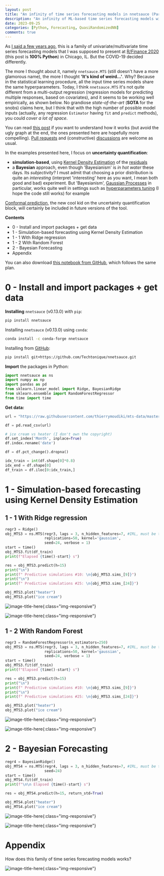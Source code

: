 ```yaml
---
layout: post
title: "An infinity of time series forecasting models in nnetsauce (Part 2 with uncertainty quantification)"
description: "An infinity of ML-based time series forecasting models with uncertainty quantification"
date: 2023-09-25
categories: [Python, Forecasting, QuasiRandomizedNN]
comments: true
---
```


As [I said a few years ago](https://thierrymoudiki.github.io/blog/2021/03/06/python/r/quasirandomizednn/nnetsauce-mts), this is a family of univariate/multivariate time series forecasting models that I was supposed to present at [R/Finance 2020](https://www.rinfinance.com/) (this post is **100% Python**) in Chicago, IL. But the COVID-19 decided differently. 

The more I thought about it, namely `nnetsauce.MTS` (still doesn't have a more glamorous name), the more I thought **'It's kind of weird...'**. Why? Because in the statistical learning procedure, all the input time series models share the same hyperparameters. Today, I think `nnetsauce.MTS` it's not quite different from a multi-output regression (regression models for predicting multiple responses, based on covariates), and it seems to be working well empirically, as shown below. No grandiose _state-of-the-art_ (**SOTA** for the snobs) claims here, but I think that with the high number of possible model inputs (actually, any regression `Estimator` having `fit` and `predict` methods), you could _cover a lot of space_.

You can read [this post](https://thierrymoudiki.github.io/blog/2021/03/06/python/r/quasirandomizednn/nnetsauce-mts) if you want to understand how it works (but avoid the ugly graph at the end, the ones presented here are hopefully more compelling). [Pull requests](https://github.com/Techtonique/nnetsauce/pulls) and (constructive) [discussions](https://github.com/Techtonique/nnetsauce/discussions) are welcome as usual. 

In the examples presented here, I focus on **uncertainty quantification**: 

- **simulation-based**, using [Kernel Density Estimation](https://en.wikipedia.org/wiki/Kernel_density_estimation) of the [residuals](https://en.wikipedia.org/wiki/Errors_and_residuals)
- a **Bayesian** approach, even though 'Bayesianism' is _in hot water_ these days. Its _subjectivity_? I must admit that choosing a prior distribution is quite an _interesting_ (interpret 'interesting' here as you want, I mean both good and bad) experiment. But 'Bayesianism', [Gaussian Processes](http://gaussianprocess.org/gpml/) in particular, works quite well in settings such as [hyperparameters tuning](https://thierrymoudiki.github.io/blog/2021/04/16/python/misc/gpopt) (I hope the code still works) for example 

[Conformal prediction](https://thierrymoudiki.github.io/blog/2022/10/05/python/explainableml/interpretation-and-PI-for-BCN), the new cool kid on the uncertainty quantification block, will certainly be included in future versions of the tool.  

**Contents**

- 0 - Install and import packages + get data
- 1 - Simulation-based forecasting using Kernel Density Estimation
- 1 - 1 With Ridge regression
- 1 - 2 With Random Forest
- 2 - Bayesian Forecasting
- Appendix

You can also download [this notebook from GitHub](https://github.com/Techtonique/nnetsauce/blob/master/nnetsauce/demo/thierrymoudiki_250923_nnetsauce_mts_plots.ipynb), which follows the same plan.

# 0 - Install and import packages + get data

**Installing** `nnetsauce` (v0.13.0) with `pip`: 

```bash
pip install nnetsauce
```

Installing `nnetsauce` (v0.13.0) using `conda`:

```bash
conda install -c conda-forge nnetsauce 
```

Installing from [GitHub](https://github.com/Techtonique/nnetsauce):

```bash
pip install git+https://github.com/Techtonique/nnetsauce.git
```

**Import** the packages in Python:

```python
import nnetsauce as ns
import numpy as np
import pandas as pd
from sklearn.linear_model import Ridge, BayesianRidge
from sklearn.ensemble import RandomForestRegressor
from time import time
```

**Get data:**

```python
url = "https://raw.githubusercontent.com/thierrymoudiki/mts-data/master/heater-ice-cream/ice_cream_vs_heater.csv"

df = pd.read_csv(url)

# ice cream vs heater (I don't own the copyright)
df.set_index('Month', inplace=True) 
df.index.rename('date')

df = df.pct_change().dropna()

idx_train = int(df.shape[0]*0.8)
idx_end = df.shape[0]
df_train = df.iloc[0:idx_train,]
```

# 1 - Simulation-based forecasting using Kernel Density Estimation

## 1 - 1 With Ridge regression

```python
regr3 = Ridge()
obj_MTS3 = ns.MTS(regr3, lags = 3, n_hidden_features=7, #IRL, must be tuned
                  replications=50, kernel='gaussian',
                  seed=24, verbose = 1)
start = time()
obj_MTS3.fit(df_train)
print(f"Elapsed {time()-start} s")
```

```python
res = obj_MTS3.predict(h=15)
print("\n")
print(f" Predictive simulations #10: \n{obj_MTS3.sims_[9]}")
print("\n")
print(f" Predictive simulations #25: \n{obj_MTS3.sims_[24]}")
```

```python
obj_MTS3.plot("heater")
obj_MTS3.plot("ice cream")
```

![image-title-here]({{base}}/images/2023-09-25/2023-09-25-image1.png){:class="img-responsive"}

![image-title-here]({{base}}/images/2023-09-25/2023-09-25-image2.png){:class="img-responsive"}

## 1 - 2 With Random Forest

```python
regr3 = RandomForestRegressor(n_estimators=250)
obj_MTS3 = ns.MTS(regr3, lags = 3, n_hidden_features=7, #IRL, must be tuned
                  replications=50, kernel='gaussian',
                  seed=24, verbose = 1)
start = time()
obj_MTS3.fit(df_train)
print(f"Elapsed {time()-start} s")
```

```python
res = obj_MTS3.predict(h=15)
print("\n")
print(f" Predictive simulations #10: \n{obj_MTS3.sims_[9]}")
print("\n")
print(f" Predictive simulations #25: \n{obj_MTS3.sims_[24]}")
```

```python
obj_MTS3.plot("heater")
obj_MTS3.plot("ice cream")
```

![image-title-here]({{base}}/images/2023-09-25/2023-09-25-image3.png){:class="img-responsive"}

![image-title-here]({{base}}/images/2023-09-25/2023-09-25-image4.png){:class="img-responsive"}


# 2 - Bayesian Forecasting

```python
regr4 = BayesianRidge()
obj_MTS4 = ns.MTS(regr4, lags = 3, n_hidden_features=7, #IRL, must be tuned
                  seed=24)
start = time()
obj_MTS4.fit(df_train)
print(f"\n\n Elapsed {time()-start} s")
```

```python
res = obj_MTS4.predict(h=15, return_std=True)
```

```python
obj_MTS4.plot("heater")
obj_MTS4.plot("ice cream")
```

![image-title-here]({{base}}/images/2023-09-25/2023-09-25-image5.png){:class="img-responsive"}

![image-title-here]({{base}}/images/2023-09-25/2023-09-25-image6.png){:class="img-responsive"}


# Appendix 

How does this family of time series forecasting models works? 

![image-title-here]({{base}}/images/2021-03-06/2021-03-06-image1.png){:class="img-responsive"}
